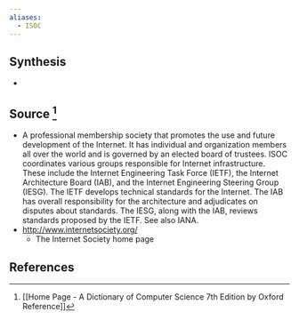 ```yaml
---
aliases:
  - ISOC
---
```

## Synthesis
- 
## Source [^1]
- A professional membership society that promotes the use and future development of the Internet. It has individual and organization members all over the world and is governed by an elected board of trustees. ISOC coordinates various groups responsible for Internet infrastructure. These include the Internet Engineering Task Force (IETF), the Internet Architecture Board (IAB), and the Internet Engineering Steering Group (IESG). The IETF develops technical standards for the Internet. The IAB has overall responsibility for the architecture and adjudicates on disputes about standards. The IESG, along with the IAB, reviews standards proposed by the IETF. See also IANA.
- http://www.internetsociety.org/
	- The Internet Society home page
## References

[^1]: [[Home Page - A Dictionary of Computer Science 7th Edition by Oxford Reference]]